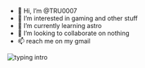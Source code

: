 - 👋 Hi, I’m @TRU0007
- 👀 I’m interested in gaming and other stuff
- 🌱 I’m currently learning astro
- 💞️ I’m looking to collaborate on nothing
- 📫 reach me on my gmail
<img src="https://readme-shaking-svg.herokuapp.com?color=08CE90&center=true&vCenter=true&lines=Hello+everyone!!!;My+name's+nam+truong.;I'm+a+student." alt="typing intro">
<!---
TRU0007/TRU0007 is a ✨ special ✨ repository because its `README.md` (this file) appears on your GitHub profile.
You can click the Preview link to take a look at your changes.
--->
